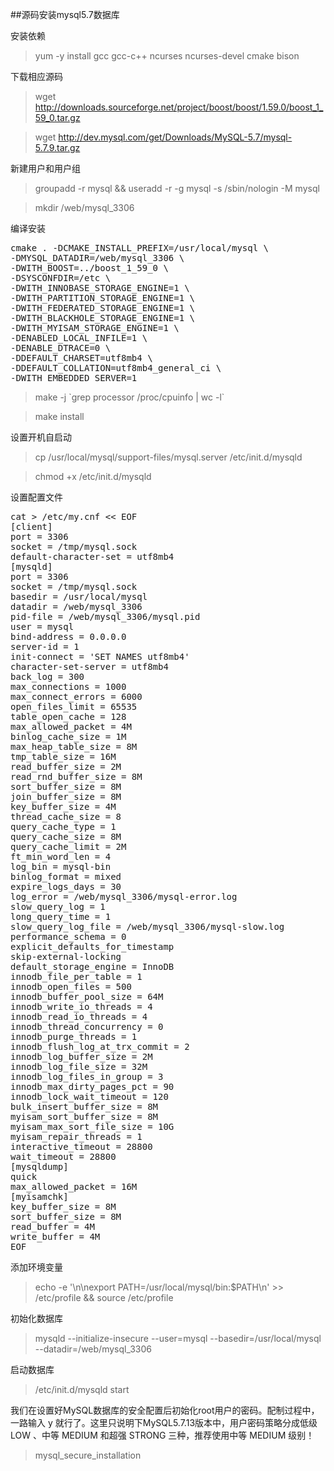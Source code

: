##源码安装mysql5.7数据库

安装依赖
>yum -y install gcc gcc-c++ ncurses ncurses-devel cmake bison

下载相应源码
>wget http://downloads.sourceforge.net/project/boost/boost/1.59.0/boost_1_59_0.tar.gz

>wget http://dev.mysql.com/get/Downloads/MySQL-5.7/mysql-5.7.9.tar.gz

新建用户和用户组
>groupadd -r mysql && useradd -r -g mysql -s /sbin/nologin -M mysql

>mkdir /web/mysql_3306

编译安装
<pre>
cmake . -DCMAKE_INSTALL_PREFIX=/usr/local/mysql \
-DMYSQL_DATADIR=/web/mysql_3306 \
-DWITH_BOOST=../boost_1_59_0 \
-DSYSCONFDIR=/etc \
-DWITH_INNOBASE_STORAGE_ENGINE=1 \
-DWITH_PARTITION_STORAGE_ENGINE=1 \
-DWITH_FEDERATED_STORAGE_ENGINE=1 \
-DWITH_BLACKHOLE_STORAGE_ENGINE=1 \
-DWITH_MYISAM_STORAGE_ENGINE=1 \
-DENABLED_LOCAL_INFILE=1 \
-DENABLE_DTRACE=0 \
-DDEFAULT_CHARSET=utf8mb4 \
-DDEFAULT_COLLATION=utf8mb4_general_ci \
-DWITH_EMBEDDED_SERVER=1
</pre>

>make -j \`grep processor /proc/cpuinfo | wc -l\`

>make install

设置开机自启动
>cp /usr/local/mysql/support-files/mysql.server /etc/init.d/mysqld

>chmod +x /etc/init.d/mysqld

设置配置文件
<pre>
cat > /etc/my.cnf << EOF
[client]
port = 3306
socket = /tmp/mysql.sock
default-character-set = utf8mb4
[mysqld]
port = 3306
socket = /tmp/mysql.sock
basedir = /usr/local/mysql
datadir = /web/mysql_3306
pid-file = /web/mysql_3306/mysql.pid
user = mysql
bind-address = 0.0.0.0
server-id = 1
init-connect = 'SET NAMES utf8mb4'
character-set-server = utf8mb4
back_log = 300
max_connections = 1000
max_connect_errors = 6000
open_files_limit = 65535
table_open_cache = 128
max_allowed_packet = 4M
binlog_cache_size = 1M
max_heap_table_size = 8M
tmp_table_size = 16M
read_buffer_size = 2M
read_rnd_buffer_size = 8M
sort_buffer_size = 8M
join_buffer_size = 8M
key_buffer_size = 4M
thread_cache_size = 8
query_cache_type = 1
query_cache_size = 8M
query_cache_limit = 2M
ft_min_word_len = 4
log_bin = mysql-bin
binlog_format = mixed
expire_logs_days = 30
log_error = /web/mysql_3306/mysql-error.log
slow_query_log = 1
long_query_time = 1
slow_query_log_file = /web/mysql_3306/mysql-slow.log
performance_schema = 0
explicit_defaults_for_timestamp
skip-external-locking
default_storage_engine = InnoDB
innodb_file_per_table = 1
innodb_open_files = 500
innodb_buffer_pool_size = 64M
innodb_write_io_threads = 4
innodb_read_io_threads = 4
innodb_thread_concurrency = 0
innodb_purge_threads = 1
innodb_flush_log_at_trx_commit = 2
innodb_log_buffer_size = 2M
innodb_log_file_size = 32M
innodb_log_files_in_group = 3
innodb_max_dirty_pages_pct = 90
innodb_lock_wait_timeout = 120
bulk_insert_buffer_size = 8M
myisam_sort_buffer_size = 8M
myisam_max_sort_file_size = 10G
myisam_repair_threads = 1
interactive_timeout = 28800
wait_timeout = 28800
[mysqldump]
quick
max_allowed_packet = 16M
[myisamchk]
key_buffer_size = 8M
sort_buffer_size = 8M
read_buffer = 4M
write_buffer = 4M
EOF
</pre>

添加环境变量
>echo -e '\n\nexport PATH=/usr/local/mysql/bin:$PATH\n' >> /etc/profile && source /etc/profile

初始化数据库
>mysqld --initialize-insecure --user=mysql --basedir=/usr/local/mysql --datadir=/web/mysql_3306

启动数据库
>/etc/init.d/mysqld start

我们在设置好MySQL数据库的安全配置后初始化root用户的密码。配制过程中，一路输入 y 就行了。这里只说明下MySQL5.7.13版本中，用户密码策略分成低级 LOW 、中等 MEDIUM 和超强 STRONG 三种，推荐使用中等 MEDIUM 级别！

>mysql\_secure\_installation